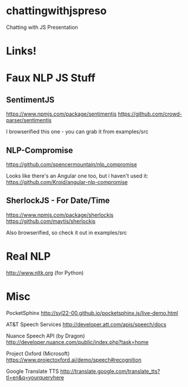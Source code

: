 # chattingwithjspreso
Chatting with JS Presentation


# Links!

Faux NLP JS Stuff
=======================

SentimentJS
--------------------------
https://www.npmjs.com/package/sentimentjs
https://github.com/crowd-parser/sentimentjs

I browserified this one - you can grab it from examples/src

NLP-Compromise
-----------------------------
https://github.com/spencermountain/nlp_compromise

Looks like there's an Angular one too, but i haven't used it:
https://github.com/Kroid/angular-nlp-compromise


SherlockJS - For Date/Time
----------------------------------------
https://www.npmjs.com/package/sherlockjs
https://github.com/maytis/sherlockjs

Also browserified, so check it out in examples/src


Real NLP
========
http://www.nltk.org (for Python)


Misc
=======

PocketSphinx
http://syl22-00.github.io/pocketsphinx.js/live-demo.html

AT&T Speech Services
http://developer.att.com/apis/speech/docs

Nuance Speech API (by Dragon)
http://developer.nuance.com/public/index.php?task=home

Project Oxford (Microsoft)
https://www.projectoxford.ai/demo/speech#recognition

Google Translate TTS
http://translate.google.com/translate_tts?tl=en&q=yourqueryhere
